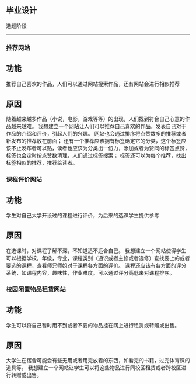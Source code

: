 ## 毕业设计 ##
选题阶段
***
### 推荐网站 ###
## 功能 ##
推荐自己喜欢的作品，人们可以通过网站搜索作品，还有网站会进行相似推荐
## 原因 ##
随着越来越多作品（小说，电影，游戏等等）的出现，人们找到符合自己心意的作品越来越难。
我想建立一个网站让人们可以推荐自己喜欢的作品，发表自己对于作品的介绍和评价，引起人们的兴趣。
网站也会通过排序将点赞数多的推荐或者新发布的推荐放在前面；
还有一个推荐应该拥有标签确定它的分类，这个标签应该不止发布者可以贴，读者也应该为分类出一份力，添加或者为赞同的标签点赞，标签也会定时按点赞数清理，人们通过标签搜索；
标签还可以为每个推荐，找出标签相似的推荐，推荐给读者。


### 课程评价网站 ###
## 功能 ##
学生对自己大学开设过的课程进行评价，为后来的选课学生提供参考
## 原因 ##
在选课时，对课程了解不深，不知道适不适合自己。
我想建立一个网站使得学生可以根据学校，年级，专业，课程类别（通识或者主修或者选修）查找要上的或者要选的课程，查看师兄师姐对于课程各方面的评价。
课程还应该有各方面的评分系统，如课程内容，趣味性，作业难度。可以通过评分高低来对课程排序。


### 校园闲置物品租赁网站 ###
## 功能 ##
学生可以将自己暂时用不到或者不要的物品挂在网上进行租赁或转赠或出售。
## 原因 ##
大学生在宿舍可能会有些无用或者用完放着的东西，如看完的书籍，过完体育课的道具等。
我想建立一个网站让学生可以将这些物品进行同校区租赁或者跨校区进行转赠或出售。